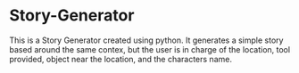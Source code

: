 # Story-Generator

This is a Story Generator created using python.
It generates a simple story based around the same contex,
but the user is in charge of the location, tool provided, object near the location, and the characters name.
